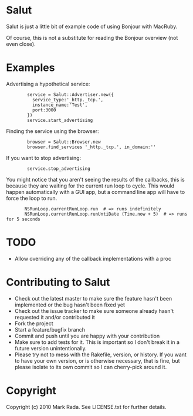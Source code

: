 Salut
=====

Salut is just a little bit of example code of using Bonjour with MacRuby.

Of course, this is not a substitute for reading the Bonjour overview (not even close).


Examples
========

Advertising a hypothetical service:

            service = Salut::Advertiser.new({
              service_type:'_http._tcp.',
              instance_name:'Test',
              port:3000
            })
            service.start_advertising

Finding the service using the browser:

            browser = Salut::Browser.new
            browser.find_services '_http._tcp.', in_domain:''

If you want to stop advertising:

            service.stop_advertising

You might notice that you aren't seeing the results of the callbacks, this is because
they are waiting for the current run loop to cycle. This would happen automatically with
a GUI app, but a command line app will have to force the loop to run.

           NSRunLoop.currentRunLoop.run  # => runs indefinitely
           NSRunLoop.currentRunLoop.runUntiDate (Time.now + 5)  # => runs for 5 seconds

TODO
====

* Allow overriding any of the callback implementations with a proc

Contributing to Salut
=====================

* Check out the latest master to make sure the feature hasn't been implemented or the bug hasn't been fixed yet
* Check out the issue tracker to make sure someone already hasn't requested it and/or contributed it
* Fork the project
* Start a feature/bugfix branch
* Commit and push until you are happy with your contribution
* Make sure to add tests for it. This is important so I don't break it in a future version unintentionally.
* Please try not to mess with the Rakefile, version, or history. If you want to have your own version, or is otherwise necessary, that is fine, but please isolate to its own commit so I can cherry-pick around it.

Copyright
=========

Copyright (c) 2010 Mark Rada. See LICENSE.txt for
further details.

